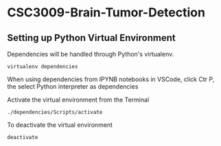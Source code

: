 # CSC3009-Brain-Tumor-Detection

## Setting up Python Virtual Environment
Dependencies will be handled through Python's virtualenv. 
```
virtualenv dependencies
```
When using dependencies from IPYNB notebooks in VSCode, click Ctr P, the select Python interpreter as dependencies

Activate the virtual environment from the Terminal
```
./dependencies/Scripts/activate
```
To deactivate the virtual environment
```
deactivate
```